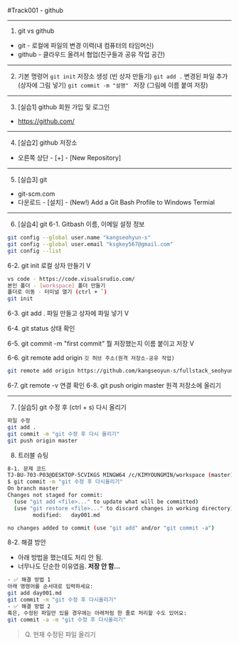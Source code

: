 #Track001 - github

---
1. git vs github
- git - 로컬에 파일의 변경 이력(내 컴퓨터의 타임머신)
- github - 클라우드 올려서 협업(친구들과 공유 작업 공간)

---
2. 기본 명령어
`git init` 저장소 생성 (빈 상자 만들기)
`git add .` 변경된 파일 추가 (상자에 그림 넣기)
`git commit -m "설명" ` 저장 (그림에 이름 붙여 저장)

---
3. [실습1] github 회원 가입 및 로그인
- https://github.com/

---
4. [실습2] github 저장소
- 오른쪽 상단 - [+] - [New Repository]

---
5. [실습3] git
- git-scm.com
- 다운로드 - [설치] - (New!) Add a Git Bash Profile to Windows Termial

---
6. [실습4] git
6-1. Gitbash 이름, 이메일 설정 정보
```bash
git config --global user.name "kangseohyun-s"
git config --global user.email "ksgkey567@gmail.com"
git config --list
```
6-2. git init 로컬 상자 만들기 V
```bash
vs code - https://code.visualsrudio.com/
본인 폴더 - [workspace] 폴더 만들기
폴더로 이동 - 터미널 열기 (ctrl + `)
git init
```

6-3. git add . 파일 만들고 상자에 파일 넣기 V

6-4. git status 상태 확인

6-5. git commit -m "first commit" 뭘 저장했는지 이름 붙이고 저장 V

6-6. git remote add origin `깃 허브 주소(원격 저장소-공유 작업)`
```bash
git remote add origin https://github.com/kangseoyun-s/fullstack_seohyun.git
```
6-7. git remote -v 연결 확인
6-8. git push origin master 원격 저장소에 올리기

---
7. [실습5] git 수정 후 (ctrl + s) 다시 올리기
```bash
파일 수정
git add .
git commit -m "git 수정 후 다시 올리기"
git push origin master
```
8. 트러블 슈팅
```bash
8-1. 문제 코드
TJ-BU-703-P03@DESKTOP-5CVIKGS MINGW64 /c/KIMYOUNGMIN/workspace (master)
$ git commit -m "git 수정 후 다시올리기"
On branch master
Changes not staged for commit:
  (use "git add <file>..." to update what will be committed)
  (use "git restore <file>..." to discard changes in working directory)       
        modified:   day001.md

no changes added to commit (use "git add" and/or "git commit -a")   
```
8-2. 해결 방안
- 아래 방법을 했는데도 처리 안 됨.
- 너무나도 단순한 이유였음. **저장 안 함...**
```bash
- ✅ 해결 방법 1
아래 명령어를 순서대로 입력하세요:
git add day001.md
git commit -m "git 수정 후 다시올리기"
- ✅ 해결 방법 2
혹은, 수정된 파일만 있을 경우에는 아래처럼 한 줄로 처리할 수도 있어요:
git commit -a -m "git 수정 후 다시올리기"
```
> Q. 현재 수정된 파일 올리기